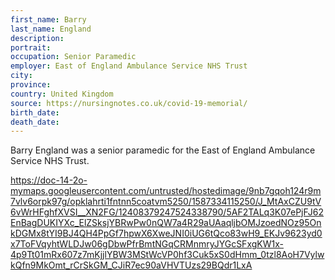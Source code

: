 ```yaml
---
first_name: Barry
last_name: England
description: 
portrait: 
occupation: Senior Paramedic
employer: East of England Ambulance Service NHS Trust
city: 
province: 
country: United Kingdom
source: https://nursingnotes.co.uk/covid-19-memorial/
birth_date: 
death_date: 
---
```


Barry England was a senior paramedic for the East of England Ambulance Service NHS Trust.

https://doc-14-2o-mymaps.googleusercontent.com/untrusted/hostedimage/9nb7gqoh124r9m7vlv6orpk97g/opklahrti1fntnn5coatvm5250/1587334115250/J_MtAxCZU9tV6vWrHFghfXVSI__XN2FG/12408379247524338790/5AF2TALq3K07ePjFJ62EnBagDUKIYXc_ElZSksjYBRwPw0nQW7a4R29aUAaqljbOMJzoedNOz95OnkDGMx8tYI9BJ4QH4PpGf7hpwX6XweJNI0iUG6tQco83wH9_EKJv9623yd0x7ToFVqyhtWLDJw06gDbwPfrBmtNGqCRMnmryJYGcSFxgKW1x-4p9Tt01mRx607z7mKjjlYBW3MStWcVP0hf3Cuk5xS0dHmm_0tzl8AoH7VylwkQfn9MkOmt_rCrSkGM_CJiR7ec90aVHVTUzs29BQdr1LxA
